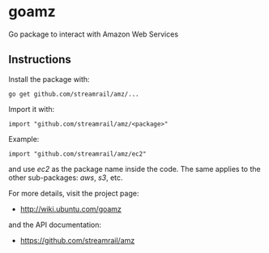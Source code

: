 goamz
=====

Go package to interact with Amazon Web Services

Instructions
------------

Install the package with:

    go get github.com/streamrail/amz/...

Import it with:

    import "github.com/streamrail/amz/<package>"

Example:

    import "github.com/streamrail/amz/ec2"

and use _ec2_ as the package name inside the code.
The same applies to the other sub-packages: _aws_, _s3_, etc.

For more details, visit the project page:

* http://wiki.ubuntu.com/goamz

and the API documentation:

* https://github.com/streamrail/amz
